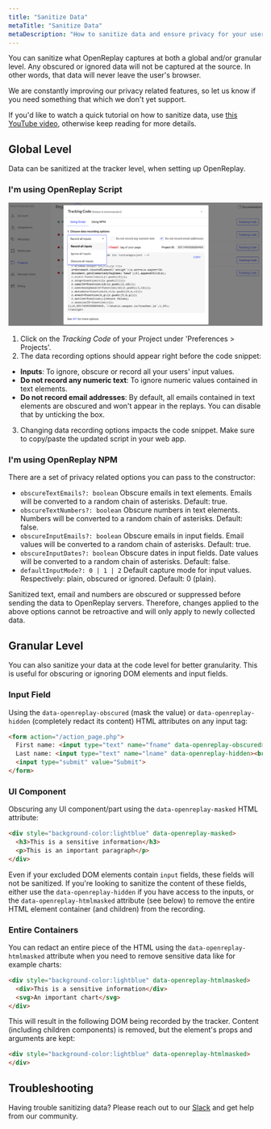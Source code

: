 ```yaml
---
title: "Sanitize Data"
metaTitle: "Sanitize Data"
metaDescription: "How to sanitize data and ensure privacy for your users."
---
```


You can sanitize what OpenReplay captures at both a global and/or granular level. Any obscured or ignored data will not be captured at the source. In other words, that data will never leave the user's browser.

We are constantly improving our privacy related features, so let us know if you need something that which we don't yet support.

If you'd like to watch a quick tutorial on how to sanitize data, use [this YouTube video](https://youtu.be/22-UCoocy6s), otherwise keep reading for more details.

## Global Level

Data can be sanitized at the tracker level, when setting up OpenReplay.

### I'm using OpenReplay Script

![Project Configuration in OpenReplay](../static/gdpr-1.png#center)

1) Click on the *Tracking Code* of your Project under 'Preferences > Projects'.
2) The data recording options should appear right before the code snippet:
- **Inputs**: To ignore, obscure or record all your users' input values.
- **Do not record any numeric text**: To ignore numeric values contained in text elements.
- **Do not record email addresses**: By default, all emails contained in text elements are obscured and won't appear in the replays. You can disable that by unticking the box.
3) Changing data recording options impacts the code snippet. Make sure to copy/paste the updated script in your web app.

### I'm using OpenReplay NPM

There are a set of privacy related options you can pass to the constructor:
- `obscureTextEmails?: boolean` Obscure emails in text elements. Emails will be converted to a random chain of asterisks. Default: true.
- `obscureTextNumbers?: boolean` Obscure numbers in text elements. Numbers will be converted to a random chain of asterisks. Default: false.
- `obscureInputEmails?: boolean` Obscure emails in input fields. Email values will be converted to a random chain of asterisks. Default: true.
- `obscureInputDates?: boolean` Obscure dates in input fields. Date values will be converted to a random chain of asterisks. Default: false.
- `defaultInputMode?: 0 | 1 | 2` Default capture mode for input values. Respectively: plain, obscured or ignored. Default: 0 (plain).

Sanitized text, email and numbers are obscured or suppressed before sending the data to OpenReplay servers. Therefore, changes applied to the above options cannot be retroactive and will only apply to newly collected data.

## Granular Level

You can also sanitize your data at the code level for better granularity. This is useful for obscuring or ignoring DOM elements and input fields. 

### Input Field

Using the `data-openreplay-obscured` (mask the value) or `data-openreplay-hidden` (completely redact its content) HTML attributes on any input tag:

```HTML
<form action="/action_page.php">
  First name: <input type="text" name="fname" data-openreplay-obscured><br>
  Last name: <input type="text" name="lname" data-openreplay-hidden><br>
  <input type="submit" value="Submit">
</form>
```

### UI Component

Obscuring any UI component/part using the `data-openreplay-masked` HTML attribute:

```HTML
<div style="background-color:lightblue" data-openreplay-masked>
  <h3>This is a sensitive information</h3>
  <p>This is an important paragraph</p>
</div>
```

Even if your excluded DOM elements contain `input` fields, these fields will not be sanitized. If you're looking to sanitize the content of these fields, either use the `data-openreplay-hidden` if you have access to the inputs, or the `data-openreplay-htmlmasked` attribute (see below) to remove the entire HTML element container (and children) from the recording.

### Entire Containers

You can redact an entire piece of the HTML using the `data-openreplay-htmlmasked` attribute when you need to remove sensitive data like for example charts:

```HTML
<div style="background-color:lightblue" data-openreplay-htmlmasked>
  <div>This is a sensitive information</div>
  <svg>An important chart</svg>
</div>
```

This will result in the following DOM being recorded by the tracker. Content (including children components) is removed, but the element's props and arguments are kept:

```HTML
<div style="background-color:lightblue" data-openreplay-htmlmasked>
</div>
```

## Troubleshooting

Having trouble sanitizing data? Please reach out to our [Slack](https://slack.openreplay.com) and get help from our community.